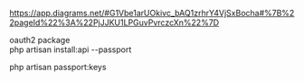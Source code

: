   
https://app.diagrams.net/#G1Vbe1arUOkivc_bAQ1zrhrY4VjSxBocha#%7B%22pageId%22%3A%22PjJJKU1LPGuvPvrczcXn%22%7D  


oauth2 package  
php artisan install:api --passport  
 
php artisan passport:keys  